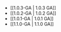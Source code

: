 - [[1.0.3-GA | 1.0.3 GA]]
- [[1.0.2-GA | 1.0.2 GA]]
- [[1.0.1-GA | 1.0.1 GA]]
- [[1.1.0-GA | 1.1.0 GA]]